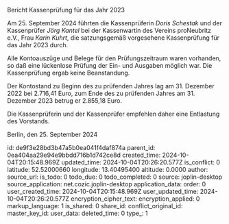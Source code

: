 Bericht Kassenprüfung für das Jahr 2023


Am 25. September 2024 führten die Kassenprüferin *Doris Schestak* und der Kassenprüfer *Jörg Kantel* bei der Kassenwartin des Vereins proNeubritz e.V., Frau *Karin Kuhrt*, die satzungsgemäß vorgesehene Kassenprüfung für das Jahr 2023 durch.

Alle Kontoauszüge und Belege für den Prüfungszeitraum waren vorhanden, so daß eine lückenlose Prüfung der Ein- und Ausgaben möglich war. Die Kassenprüfung ergab keine Beanstandung.

Der Kontostand zu Beginn des zu prüfenden Jahres lag am 31. Dezember 2022 bei 2.716,41 Euro, zum Ende des zu prüfenden Jahres am 31. Dezember 2023 betrug er 2.855,18 Euro.

Die Kassenprüferin und der Kassenprüfer empfehlen daher eine Entlastung des Vorstands.

Berlin, den 25. September 2024

id: de9f3e28bd3b47a5b0ea041f4daf874a
parent_id: 0ea404aa29e94e9bbdd716b1d742ce8d
created_time: 2024-10-04T20:15:48.969Z
updated_time: 2024-10-04T20:26:20.577Z
is_conflict: 0
latitude: 52.52000660
longitude: 13.40495400
altitude: 0.0000
author: 
source_url: 
is_todo: 0
todo_due: 0
todo_completed: 0
source: joplin-desktop
source_application: net.cozic.joplin-desktop
application_data: 
order: 0
user_created_time: 2024-10-04T20:15:48.969Z
user_updated_time: 2024-10-04T20:26:20.577Z
encryption_cipher_text: 
encryption_applied: 0
markup_language: 1
is_shared: 0
share_id: 
conflict_original_id: 
master_key_id: 
user_data: 
deleted_time: 0
type_: 1